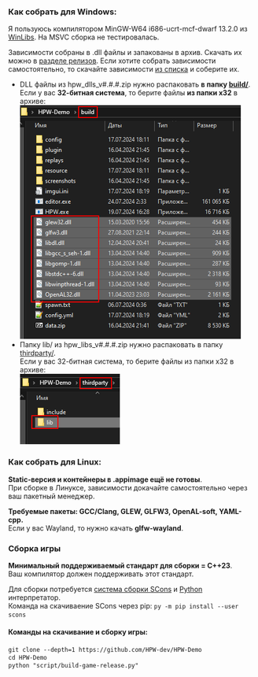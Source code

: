 ### Как собрать для Windows:
Я пользуюсь компилятором MinGW-W64 i686-ucrt-mcf-dwarf 13.2.0 из [WinLibs](https://winlibs.com/). На MSVC сборка не тестировалась.

Зависимости собраны в .dll файлы и запакованы в архив. Скачать их можно в [разделе релизов](https://github.com/HPW-dev/HPW-Demo/releases). Если хотите собрать зависимости самостоятельно, то скачайте зависимости [из списка](../version.txt) и соберите их.

- DLL файлы из hpw_dlls_v#.#.#.zip нужно распаковать **в папку [build/](../build/)**.\
Если у вас **32-битная система**, то берите файлы **из папки x32** в архиве:\
![](../info/dlls-path.png)
- Папку lib/ из hpw_libs_v#.#.#.zip нужно распаковать в папку [thirdparty/](../thirdparty/).\
Если у вас 32-битная система, то берите файлы из папки x32 в архиве:\
![](../info/libs-path.png)

### Как собрать для Linux:
**Static-версия и контейнеры в .appimage ещё не готовы**.\
При сборке в Линуксе, зависимости докачайте самостоятельно через ваш пакетный менеджер. 

**Требуемые пакеты: GCC/Clang, GLEW, GLFW3, OpenAL-soft, YAML-cpp.**\
Если у вас Wayland, то нужно качать **glfw-wayland**.

### Сборка игры
**Минимальный поддерживаемый стандарт для сборки = C++23**.\
Ваш компилятор должен поддерживать этот стандарт.

Для сборки потребуется [система сборки SCons](https://scons.org/) и [Python](https://www.python.org/) интерпретатор.\
Команда на скачиваение SCons через pip: ```py -m pip install --user scons```

#### Команды на скачивание и сборку игры:
```
git clone --depth=1 https://github.com/HPW-dev/HPW-Demo
cd HPW-Demo
python "script/build-game-release.py"
```
